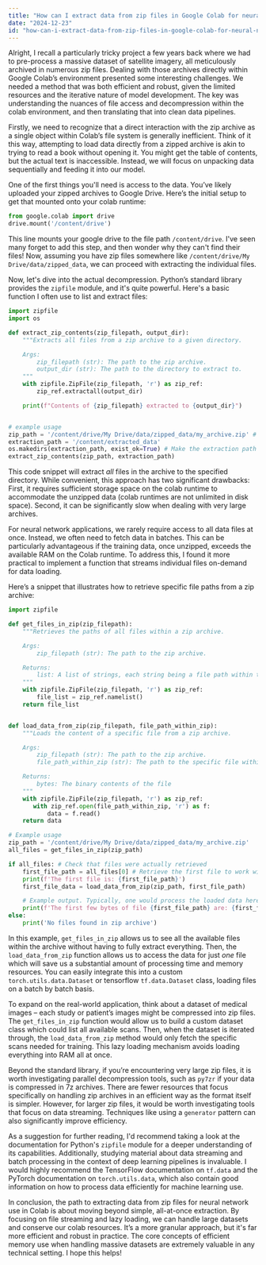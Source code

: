 ```yaml
---
title: "How can I extract data from zip files in Google Colab for neural network use?"
date: "2024-12-23"
id: "how-can-i-extract-data-from-zip-files-in-google-colab-for-neural-network-use"
---
```


Alright,  I recall a particularly tricky project a few years back where we had to pre-process a massive dataset of satellite imagery, all meticulously archived in numerous zip files. Dealing with those archives directly within Google Colab’s environment presented some interesting challenges. We needed a method that was both efficient and robust, given the limited resources and the iterative nature of model development. The key was understanding the nuances of file access and decompression within the colab environment, and then translating that into clean data pipelines.

Firstly, we need to recognize that a direct interaction with the zip archive as a single object within Colab’s file system is generally inefficient. Think of it this way, attempting to load data directly from a zipped archive is akin to trying to read a book without opening it. You might get the table of contents, but the actual text is inaccessible. Instead, we will focus on unpacking data sequentially and feeding it into our model.

One of the first things you'll need is access to the data. You’ve likely uploaded your zipped archives to Google Drive. Here’s the initial setup to get that mounted onto your colab runtime:

```python
from google.colab import drive
drive.mount('/content/drive')
```

This line mounts your google drive to the file path `/content/drive`. I've seen many forget to add this step, and then wonder why they can't find their files! Now, assuming you have zip files somewhere like `/content/drive/My Drive/data/zipped_data`, we can proceed with extracting the individual files.

Now, let's dive into the actual decompression. Python’s standard library provides the `zipfile` module, and it's quite powerful. Here's a basic function I often use to list and extract files:

```python
import zipfile
import os

def extract_zip_contents(zip_filepath, output_dir):
    """Extracts all files from a zip archive to a given directory.

    Args:
        zip_filepath (str): The path to the zip archive.
        output_dir (str): The path to the directory to extract to.
    """
    with zipfile.ZipFile(zip_filepath, 'r') as zip_ref:
        zip_ref.extractall(output_dir)

    print(f"Contents of {zip_filepath} extracted to {output_dir}")


# example usage
zip_path = '/content/drive/My Drive/data/zipped_data/my_archive.zip' # Replace with your actual zip file path
extraction_path = '/content/extracted_data'
os.makedirs(extraction_path, exist_ok=True) # Make the extraction path if it does not exist
extract_zip_contents(zip_path, extraction_path)
```

This code snippet will extract *all* files in the archive to the specified directory. While convenient, this approach has two significant drawbacks: First, it requires sufficient storage space on the colab runtime to accommodate the unzipped data (colab runtimes are not unlimited in disk space). Second, it can be significantly slow when dealing with very large archives.

For neural network applications, we rarely require access to all data files at once. Instead, we often need to fetch data in batches. This can be particularly advantageous if the training data, once unzipped, exceeds the available RAM on the Colab runtime. To address this, I found it more practical to implement a function that streams individual files on-demand for data loading.

Here’s a snippet that illustrates how to retrieve specific file paths from a zip archive:

```python
import zipfile

def get_files_in_zip(zip_filepath):
    """Retrieves the paths of all files within a zip archive.

    Args:
        zip_filepath (str): The path to the zip archive.

    Returns:
        list: A list of strings, each string being a file path within the archive.
    """
    with zipfile.ZipFile(zip_filepath, 'r') as zip_ref:
        file_list = zip_ref.namelist()
    return file_list


def load_data_from_zip(zip_filepath, file_path_within_zip):
    """Loads the content of a specific file from a zip archive.

    Args:
        zip_filepath (str): The path to the zip archive.
        file_path_within_zip (str): The path to the specific file within the zip archive

    Returns:
        bytes: The binary contents of the file
    """
    with zipfile.ZipFile(zip_filepath, 'r') as zip_ref:
       with zip_ref.open(file_path_within_zip, 'r') as f:
           data = f.read()
    return data

# Example usage
zip_path = '/content/drive/My Drive/data/zipped_data/my_archive.zip'
all_files = get_files_in_zip(zip_path)

if all_files: # Check that files were actually retrieved
    first_file_path = all_files[0] # Retrieve the first file to work with
    print(f'The first file is: {first_file_path}')
    first_file_data = load_data_from_zip(zip_path, first_file_path)

    # Example output. Typically, one would process the loaded data here
    print(f'The first few bytes of file {first_file_path} are: {first_file_data[:50]}...')
else:
    print('No files found in zip archive')
```

In this example, `get_files_in_zip` allows us to see all the available files within the archive without having to fully extract everything. Then, the `load_data_from_zip` function allows us to access the data for just *one* file which will save us a substantial amount of processing time and memory resources. You can easily integrate this into a custom `torch.utils.data.Dataset` or tensorflow `tf.data.Dataset` class, loading files on a batch by batch basis.

To expand on the real-world application, think about a dataset of medical images – each study or patient’s images might be compressed into zip files. The `get_files_in_zip` function would allow us to build a custom dataset class which could list all available scans. Then, when the dataset is iterated through, the `load_data_from_zip` method would only fetch the specific scans needed for training. This lazy loading mechanism avoids loading everything into RAM all at once.

Beyond the standard library, if you’re encountering very large zip files, it is worth investigating parallel decompression tools, such as `py7zr` if your data is compressed in 7z archives. There are fewer resources that focus specifically on handling zip archives in an efficient way as the format itself is simpler. However, for larger zip files, it would be worth investigating tools that focus on data streaming. Techniques like using a `generator` pattern can also significantly improve efficiency.

As a suggestion for further reading, I'd recommend taking a look at the documentation for Python's `zipfile` module for a deeper understanding of its capabilities. Additionally, studying material about data streaming and batch processing in the context of deep learning pipelines is invaluable. I would highly recommend the TensorFlow documentation on `tf.data` and the PyTorch documentation on `torch.utils.data`, which also contain good information on how to process data efficiently for machine learning use.

In conclusion, the path to extracting data from zip files for neural network use in Colab is about moving beyond simple, all-at-once extraction. By focusing on file streaming and lazy loading, we can handle large datasets and conserve our colab resources. It’s a more granular approach, but it's far more efficient and robust in practice. The core concepts of efficient memory use when handling massive datasets are extremely valuable in any technical setting. I hope this helps!
